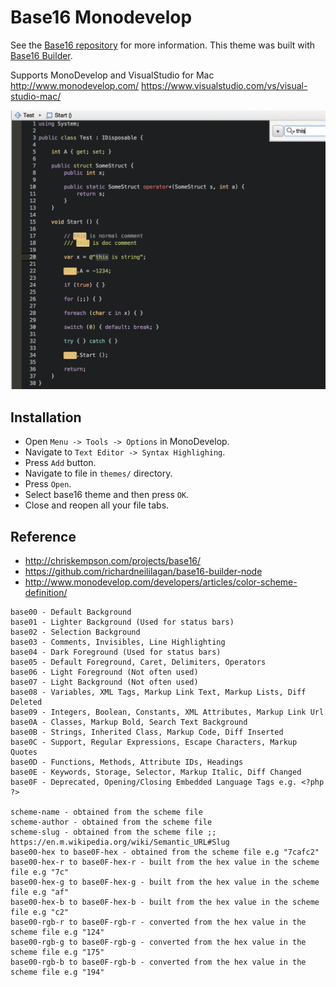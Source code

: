# Base16 Monodevelop
See the [Base16 repository](https://github.com/chriskempson/base16) for more information.
This theme was built with [Base16 Builder](https://github.com/chriskempson/base16-builder).

Supports MonoDevelop and VisualStudio for Mac
http://www.monodevelop.com/
https://www.visualstudio.com/vs/visual-studio-mac/

![Base16 Vim](base16-monodevelop.png)


## Installation

* Open `Menu -> Tools -> Options` in MonoDevelop.
* Navigate to `Text Editor -> Syntax Highlighing`.
* Press `Add` button.
* Navigate to file in `themes/` directory.
* Press `Open`.
* Select base16 theme and then press `OK`.
* Close and reopen all your file tabs.


## Reference
* http://chriskempson.com/projects/base16/
* https://github.com/richardneililagan/base16-builder-node
* http://www.monodevelop.com/developers/articles/color-scheme-definition/

```
base00 - Default Background
base01 - Lighter Background (Used for status bars)
base02 - Selection Background
base03 - Comments, Invisibles, Line Highlighting
base04 - Dark Foreground (Used for status bars)
base05 - Default Foreground, Caret, Delimiters, Operators
base06 - Light Foreground (Not often used)
base07 - Light Background (Not often used)
base08 - Variables, XML Tags, Markup Link Text, Markup Lists, Diff Deleted
base09 - Integers, Boolean, Constants, XML Attributes, Markup Link Url
base0A - Classes, Markup Bold, Search Text Background
base0B - Strings, Inherited Class, Markup Code, Diff Inserted
base0C - Support, Regular Expressions, Escape Characters, Markup Quotes
base0D - Functions, Methods, Attribute IDs, Headings
base0E - Keywords, Storage, Selector, Markup Italic, Diff Changed
base0F - Deprecated, Opening/Closing Embedded Language Tags e.g. <?php ?>

scheme-name - obtained from the scheme file
scheme-author - obtained from the scheme file
scheme-slug - obtained from the scheme file ;; https://en.m.wikipedia.org/wiki/Semantic_URL#Slug
base00-hex to base0F-hex - obtained from the scheme file e.g "7cafc2"
base00-hex-r to base0F-hex-r - built from the hex value in the scheme file e.g "7c"
base00-hex-g to base0F-hex-g - built from the hex value in the scheme file e.g "af"
base00-hex-b to base0F-hex-b - built from the hex value in the scheme file e.g "c2"
base00-rgb-r to base0F-rgb-r - converted from the hex value in the scheme file e.g "124"
base00-rgb-g to base0F-rgb-g - converted from the hex value in the scheme file e.g "175"
base00-rgb-b to base0F-rgb-b - converted from the hex value in the scheme file e.g "194"
```
